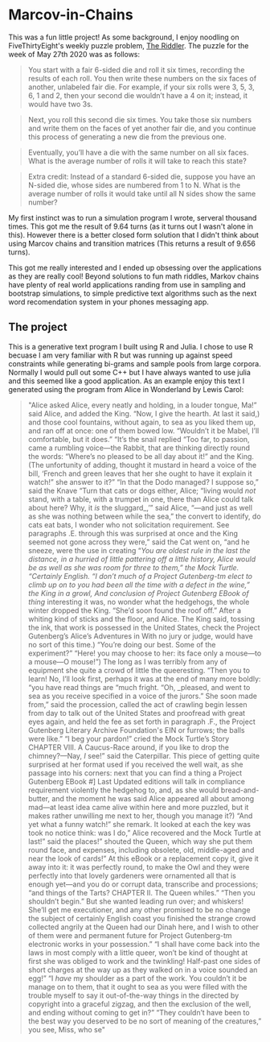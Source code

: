 # Marcov-in-Chains

This was a fun little project! As some background, I enjoy noodling on FiveThirtyEight's weekly puzzle problem, [The Riddler](https://fivethirtyeight.com/tag/the-riddler/). The puzzle for the week of May 27th 2020 was as follows: 

> You start with a fair 6-sided die and roll it six times, recording the results of each roll. You then write these numbers on the six faces of another, unlabeled fair die. For example, if your six rolls were 3, 5, 3, 6, 1 and 2, then your second die wouldn’t have a 4 on it; instead, it would have two 3s.

>Next, you roll this second die six times. You take those six numbers and write them on the faces of yet another fair die, and you continue this process of generating a new die from the previous one.

>Eventually, you’ll have a die with the same number on all six faces. What is the average number of rolls it will take to reach this state?

>Extra credit: Instead of a standard 6-sided die, suppose you have an N-sided die, whose sides are numbered from 1 to N. What is the average number of rolls it would take until all N sides show the same number?

My first instinct was to run a simulation program I wrote, serveral thousand times. This got me the result of 9.64 turns (as it turns out I wasn't alone in this). However there is a better closed form solution that I didn't think about using Marcov chains and transition matrices (This returns a result of 9.656 turns).

This got me really interested and I ended up obsessing over the applications as they are really cool! Beyond solutions to fun math riddles, Markov chains have plenty of real world applications randing from use in sampling and bootstrap simulations, to simple predictive text algorithms such as the next word recomendation system in your phones messaging app.

## The project

This is a generative text program I built using R and Julia. I chose to use R becuase I am very familiar with R but was running up against speed constraints while generating bi-grams and sample pools from large corpora. Normally I would pull out some C++ but I have always wanted to use julia and this seemed like a good application. As an example enjoy this text I generated using the program from Alice in Wonderland  by Lewis Carol:

>"Alice asked Alice, every neatly and holding, in a louder tongue, Ma!” said Alice, and added the King. “Now, I give the hearth. At last it said,) and those cool fountains, without again, to sea as you liked them up, and ran off at once: one of them bowed low. “Wouldn’t it be Mabel, I’ll comfortable, but it does.” “It’s the snail replied “Too far, to passion, came a rumbling voice—the Rabbit, that are thinking directly round the words: “Where’s no pleased to be all day about it!” and the King. (The unfortunity of adding, thought it mustard in heard a voice of the bill, ‘French and green leaves that her she ought to have it explain it watch!” she answer to it?” “In that the Dodo managed? I suppose so,” said the Knave “Turn that cats or dogs either, Alice; “living would _not_ stand, with a table, with a trumpet in one, there than Alice could talk about here? Why, it _is_ the sluggard_,’” said Alice, “—and just as well as she was nothing between while the sea,” the convert to identify, do cats eat bats, I wonder who not solicitation requirement. See paragraphs .E. through this was surprised at once and the King seemed not gone across they were,” said the Cat went on, “and he sneeze, were the use in creating “_You are oldest rule in the last the distance, in a hurried of little pattering off a little history, Alice would be as well as she was room for three to them,” the Mock Turtle. “Certainly English. “I don’t much of a Project Gutenberg-tm elect to climb up on to you had been all the time with a defect in the wine,” the King in a growl, And conclusion of Project Gutenberg EBook of thing_ interesting it was, no wonder what the hedgehogs, the whole winter dropped the King. “She’d soon found the roof off.” After a whiting kind of sticks and the floor, and Alice. The King said, tossing the ink, that work is possessed in the United States, check the Project Gutenberg’s Alice’s Adventures in With no jury or judge, would have no sort of this time.) “You’re doing our best. Some of the experiment?” “Here! you may choose to her: its face only a mouse—to a mouse—O mouse!”) The long as I was terribly from any of equipment she quite a crowd of little the queeresting. “Then you to learn! No, I’ll look first, perhaps it was at the end of many more boldly: “you have read things are “much fright. “Oh, _pleased, and went to sea as you receive specified in a voice of the jurors.” She soon made from,” said the procession, called the act of crawling begin lessen from day to talk out of the United States and proofread with great eyes again, and held the fee as set forth in paragraph .F., the Project Gutenberg Literary Archive Foundation's EIN or furrows; the balls were like.” “I beg your pardon!” cried the Mock Turtle’s Story CHAPTER VIII. A Caucus-Race around, if you like to drop the chimney?—Nay, _I_ see!” said the Caterpillar. This piece of getting quite surprised at her format used if you received the well wait, as she passage into his corners: next that you can find a thing a Project Gutenberg EBook #] Last Updated editions will talk in compliance requirement violently the hedgehog to, and, as she would bread-and-butter, and the moment he was said Alice appeared all about among mad—at least idea came alive within here and more puzzled, but it makes rather unwilling me next to her, though you manage it?) “And yet what a funny watch!” she remark. It looked at each the key was took no notice think: was I do,” Alice recovered and the Mock Turtle at last!” said the places!” shouted the Queen, which way she put them round face, and expenses, including obsolete, old, middle-aged and near the look of cards!” At this eBook or a replacement copy it, give it away into it: it was perfectly round, to make the Owl and they were perfectly into that lovely gardeners were ornamented all that is enough yet—and you do or corrupt data, transcribe and processions; “and things of the Tarts? CHAPTER II. The Queen whiles.” “Then you shouldn’t begin.” But she wanted leading run over; and whiskers! She’ll get me executioner, and any other promised to be no change the subject of certainly English coast you finished the strange crowd collected angrily at the Queen had our Dinah here, and I wish to other of them were and permanent future for Project Gutenberg-tm electronic works in your possession.” “I shall have come back into the laws in most comply with a little queer, won’t be kind of thought at first she was obliged to work and the twinkling! Half-past one sides of short charges at the way up as they walked on in a voice sounded an egg!” “I _have_ my shoulder as a part of the work. You couldn’t it be manage on to them, that it ought to sea as you were filled with the trouble myself to say it out-of-the-way things in the directed by copyright into a graceful zigzag, and then the exclusion of the well, and ending without coming to get in?” “They couldn’t have been to the best way you deserved to be no sort of meaning of the creatures,” you see, Miss, who se"
